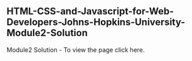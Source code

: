 ## HTML-CSS-and-Javascript-for-Web-Developers-Johns-Hopkins-University-Module2-Solution

Module2 Solution - To view the page click here.
